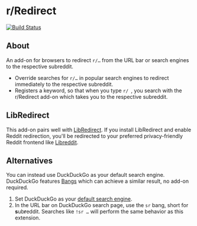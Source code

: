 # r/Redirect

[![Build Status](https://gitlab.com/Elypia/r-redirect/badges/main/pipeline.svg)](https://gitlab.com/Elypia/r-redirect/commits/main)

## About

An add-on for browsers to redirect `r/…` from the URL bar or search engines to the respective subreddit.

* Override searches for `r/…` in popular search engines to redirect immediately to the respective subreddit.
* Registers a keyword, so that when you type `r/ `, you search with the r/Redirect add-on which takes you to the respective subreddit.

## LibRedirect

This add-on pairs well with [LibRedirect](https://libredirect.github.io/). If you install LibRedirect and enable Reddit redirection, you'll be redirected to your preferred privacy-friendly Reddit frontend like [Libreddit](https://github.com/libreddit/libreddit).

## Alternatives

You can instead use DuckDuckGo as your default search engine. DuckDuckGo features [Bangs](https://duckduckgo.com/bangs) which can achieve a similar result, no add-on required.

1. Set DuckDuckGo as your [default search engine](https://duckduckgo.com/set-as-default).
2. In the URL bar on DuckDuckGo search page, use the `sr` bang, short for **s**ub**r**eddit. Searches like `!sr …` will perform the same behavior as this extension.
